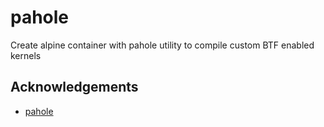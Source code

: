 # pahole
Create alpine container with pahole utility to compile custom BTF enabled kernels

## Acknowledgements
* [pahole](https://git.kernel.org/pub/scm/devel/pahole/pahole.git/)
